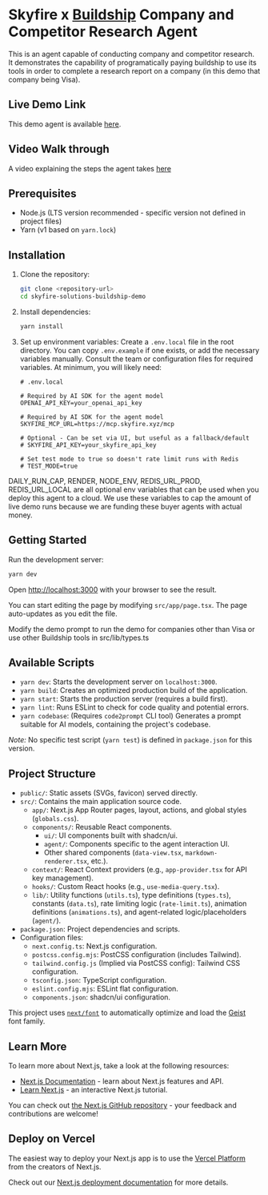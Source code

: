 # Skyfire x [Buildship](https://buildship.tools) Company and Competitor Research Agent


This is an agent capable of conducting company and competitor research. It demonstrates the capability of programatically paying buildship to use its tools in order to complete a research report on a company (in this demo that company being Visa).

## Live Demo Link
This demo agent is available [here](https://buildship-demo.skyfire.xyz/).

## Video Walk through
A video explaining the steps the agent takes [here](https://www.loom.com/share/0e0df95d244c41db8e12db6d8afde94a)

## Prerequisites

- Node.js (LTS version recommended - specific version not defined in project files)
- Yarn (v1 based on `yarn.lock`)

## Installation

1.  Clone the repository:
    ```bash
    git clone <repository-url>
    cd skyfire-solutions-buildship-demo
    ```
2.  Install dependencies:
    ```bash
    yarn install
    ```
3.  Set up environment variables:
    Create a `.env.local` file in the root directory. You can copy `.env.example` if one exists, or add the necessary variables manually. Consult the team or configuration files for required variables. At minimum, you will likely need:

    ```
    # .env.local

    # Required by AI SDK for the agent model
    OPENAI_API_KEY=your_openai_api_key

    # Required by AI SDK for the agent model
    SKYFIRE_MCP_URL=https://mcp.skyfire.xyz/mcp

    # Optional - Can be set via UI, but useful as a fallback/default
    # SKYFIRE_API_KEY=your_skyfire_api_key

    # Set test mode to true so doesn't rate limit runs with Redis
    # TEST_MODE=true
    ```

DAILY_RUN_CAP, RENDER, NODE_ENV, REDIS_URL_PROD, REDIS_URL_LOCAL are all optional env variables that can be used when you deploy this agent to a cloud. We use these variables to cap the amount of live demo runs because we are funding these buyer agents with actual money.

## Getting Started

Run the development server:

```bash
yarn dev
```

Open [http://localhost:3000](http://localhost:3000) with your browser to see the result.

You can start editing the page by modifying `src/app/page.tsx`. The page auto-updates as you edit the file.

Modify the demo prompt to run the demo for companies other than Visa or use other Buildship tools in src/lib/types.ts

## Available Scripts

- `yarn dev`: Starts the development server on `localhost:3000`.
- `yarn build`: Creates an optimized production build of the application.
- `yarn start`: Starts the production server (requires a build first).
- `yarn lint`: Runs ESLint to check for code quality and potential errors.
- `yarn codebase`: (Requires `code2prompt` CLI tool) Generates a prompt suitable for AI models, containing the project's codebase.

_Note:_ No specific test script (`yarn test`) is defined in `package.json` for this version.

## Project Structure

- `public/`: Static assets (SVGs, favicon) served directly.
- `src/`: Contains the main application source code.
  - `app/`: Next.js App Router pages, layout, actions, and global styles (`globals.css`).
  - `components/`: Reusable React components.
    - `ui/`: UI components built with shadcn/ui.
    - `agent/`: Components specific to the agent interaction UI.
    - Other shared components (`data-view.tsx`, `markdown-renderer.tsx`, etc.).
  - `context/`: React Context providers (e.g., `app-provider.tsx` for API key management).
  - `hooks/`: Custom React hooks (e.g., `use-media-query.tsx`).
  - `lib/`: Utility functions (`utils.ts`), type definitions (`types.ts`), constants (`data.ts`), rate limiting logic (`rate-limit.ts`), animation definitions (`animations.ts`), and agent-related logic/placeholders (`agent/`).
- `package.json`: Project dependencies and scripts.
- Configuration files:
  - `next.config.ts`: Next.js configuration.
  - `postcss.config.mjs`: PostCSS configuration (includes Tailwind).
  - `tailwind.config.js` (Implied via PostCSS config): Tailwind CSS configuration.
  - `tsconfig.json`: TypeScript configuration.
  - `eslint.config.mjs`: ESLint flat configuration.
  - `components.json`: shadcn/ui configuration.

This project uses [`next/font`](https://nextjs.org/docs/app/building-your-application/optimizing/fonts) to automatically optimize and load the [Geist](https://vercel.com/font) font family.

## Learn More

To learn more about Next.js, take a look at the following resources:

- [Next.js Documentation](https://nextjs.org/docs) - learn about Next.js features and API.
- [Learn Next.js](https://nextjs.org/learn) - an interactive Next.js tutorial.

You can check out [the Next.js GitHub repository](https://github.com/vercel/next.js) - your feedback and contributions are welcome!

## Deploy on Vercel

The easiest way to deploy your Next.js app is to use the [Vercel Platform](https://vercel.com/new?utm_medium=default-template&filter=next.js&utm_source=create-next-app&utm_campaign=create-next-app-readme) from the creators of Next.js.

Check out our [Next.js deployment documentation](https://nextjs.org/docs/app/building-your-application/deploying) for more details.
